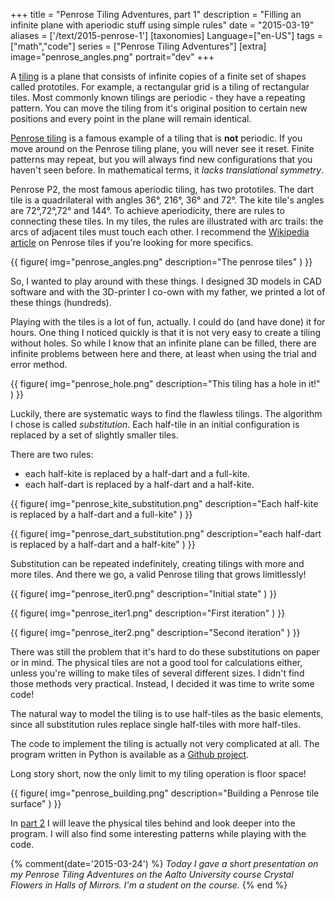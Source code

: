 +++
title = "Penrose Tiling Adventures, part 1"
description = "Filling an infinite plane with aperiodic stuff using simple rules"
date = "2015-03-19"
aliases = ['/text/2015-penrose-1']
[taxonomies]
Language=["en-US"]
tags = ["math","code"]
series = ["Penrose Tiling Adventures"]
[extra]
image="penrose_angles.png"
portrait="dev"
+++

A [tiling](https://en.wikipedia.org/wiki/Tessellation) is a plane that consists of infinite copies of a finite set of shapes called prototiles.
For example, a rectangular grid is a tiling of rectangular tiles. Most
commonly known tilings are periodic - they have a repeating pattern.
You can move the tiling from it's original position to certain new positions and
every point in the plane will remain identical.

[Penrose tiling](https://en.wikipedia.org/wiki/Penrose_tiling) is a
famous example of a tiling that is **not** periodic. If you move around
on the Penrose tiling plane, you will never see it reset. Finite patterns
may repeat, but you will always find new configurations that you haven't
seen before. In mathematical terms, it *lacks translational symmetry*.

Penrose P2, the most famous aperiodic tiling, has two prototiles.
The dart tile is a quadrilateral with angles 36&deg;, 216&deg;, 36&deg;
and 72&deg;.
The kite tile's angles are 72&deg;,72&deg;,72&deg; and 144&deg;.
To achieve aperiodicity, there are rules to connecting these tiles. In
my tiles, the rules are illustrated with arc trails: the arcs of adjacent
tiles must touch each other. I recommend the [Wikipedia article](https://en.wikipedia.org/wiki/Penrose_tiling) on
Penrose tiles if you're looking for more specifics.

{{
    figure(
        img="penrose_angles.png"
        description="The penrose tiles"
    )
}}

So, I wanted to play around with these things. I designed 3D models in
CAD software and with the 3D-printer I co-own with my father, we
printed a lot of these things (hundreds).

Playing with the tiles is a lot of fun, actually. I could do
(and have done) it for hours. One thing I noticed quickly is that it is
not very easy to create a tiling without holes. So while I know that an infinite
plane can be filled, there are infinite problems between here and there,
at least when using the trial and error method.

{{
    figure(
        img="penrose_hole.png"
        description="This tiling has a hole in it!"
    )
}}

Luckily, there are systematic ways to find the flawless tilings. The algorithm
I chose is called *substitution*. Each half-tile in an initial configuration is 
replaced by a set of slightly smaller tiles.

There are two rules: 

* each half-kite is replaced by a half-dart and a full-kite.
* each half-dart is replaced by a half-dart and a half-kite.

{{
    figure(
        img="penrose_kite_substitution.png"
        description="Each half-kite is replaced by a half-dart and a full-kite"
    )
}}

{{
    figure(
        img="penrose_dart_substitution.png"
        description="each half-dart is replaced by a half-dart and a half-kite"
    )
}}

Substitution can be repeated
indefinitely, creating tilings with more and more tiles. And there we go, a
valid Penrose tiling that grows limitlessly!

{{
    figure(
        img="penrose_iter0.png"
        description="Initial state"
    )
}}

{{
    figure(
        img="penrose_iter1.png"
        description="First iteration"
    )
}}

{{
    figure(
        img="penrose_iter2.png"
        description="Second iteration"
    )
}}

There was still the problem that it's hard to do these substitutions on paper
or in mind. The physical tiles are not a good tool for calculations either,
unless you're willing to make tiles of several different sizes. I didn't find
those methods very practical. Instead, I decided it was time to write some code!

The natural way to model the tiling is to use half-tiles as the basic elements,
since all substitution rules replace single half-tiles with more half-tiles.

The code to implement the tiling is actually not very complicated at all.
The program written in Python is available as a
[Github project](https://github.com/mollikka/Penrose).

Long story short, now the only limit to my tiling operation is floor space!

{{
    figure(
        img="penrose_building.png"
        description="Building a Penrose tile surface"
    )
}}

In [part 2](@/text/blog/2015-penrose-2/index.md) I will leave the physical tiles behind and look deeper into the program. I will also find some interesting patterns while playing with the code.

{% comment(date='2015-03-24') %}
*Today I gave a short presentation on my Penrose Tiling Adventures on the Aalto University course
Crystal Flowers in Halls of Mirrors. I'm a student on the course.*
{% end %}
